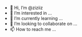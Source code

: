 - 👋 Hi, I’m @ziziiz
- 👀 I’m interested in ...
- 🌱 I’m currently learning ...
- 💞️ I’m looking to collaborate on ...
- 📫 How to reach me ...

<!---
ziziiz/ziziiz is a ✨ special ✨ repository because its `README.md` (this file) appears on your GitHub profile.
You can click the Preview link to take a look at your changes.
--->
